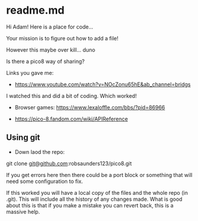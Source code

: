 # readme.md

Hi Adam!
Here is a place for code...

Your mission is to figure out how to add a file!

However this maybe over kill... duno

Is there a pico8 way of sharing?


Links you gave me:

  + https://www.youtube.com/watch?v=NOcZonu65hE&ab_channel=bridgs

I watched this and did a bit of coding. Which worked!


  + Browser games: https://www.lexaloffle.com/bbs/?pid=86966

  + https://pico-8.fandom.com/wiki/APIReference

## Using git

  + Down laod the repo:  

git clone  git@github.com:robsaunders123/pico8.git  

If you get errors here then there could be a port block or something that will need
some configuration to fix.

If this worked you will have a local copy of the files and the whole repo (in .git).
This will include all the history of any changes made.
What is good about this is that if you make a mistake you can revert back, this is a
massive help.



